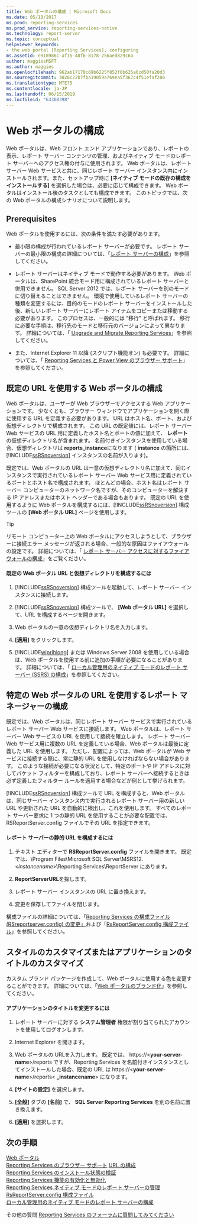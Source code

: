 ```yaml
---
title: Web ポータルの構成 | Microsoft Docs
ms.date: 05/10/2017
ms.prod: reporting-services
ms.prod_service: reporting-services-native
ms.technology: report-server
ms.topic: conceptual
helpviewer_keywords:
- the web portal [Reporting Services], configuring
ms.assetid: e918986c-af15-48f6-8178-256aed829c6a
author: maggiesMSFT
ms.author: maggies
ms.openlocfilehash: 962ab17170c69b6225f852f0b625a6cd50fa20d3
ms.sourcegitcommit: 3026c22b7fba19059a769ea5f367c4f51efaf286
ms.translationtype: MTE75
ms.contentlocale: ja-JP
ms.lasthandoff: 06/15/2019
ms.locfileid: "63308398"
---
```

# <a name="configure-the-web-portal"></a>Web ポータルの構成

Web ポータルは、Web フロント エンド アプリケーションであり、レポートの表示、レポート サーバー コンテンツの管理、およびネイティブ モードのレポート サーバーへのアクセス権の付与に使用されます。 Web ポータルは、レポート サーバー Web サービスと共に、同じレポート サーバー インスタンス内にインストールされます。また、セットアップ時に **[ネイティブ モードの既存の構成をインストールする]** を選択した場合は、必要に応じて構成できます。 Web ポータルはインストール後のタスクとしても構成できます。 このトピックでは、次の Web ポータルの構成シナリオについて説明します。

## <a name="prerequisites"></a>Prerequisites

Web ポータルを使用するには、次の条件を満たす必要があります。

- 最小限の構成が行われているレポート サーバーが必要です。 レポート サーバーの最小限の構成の詳細については、「[レポート サーバーの構成](../../reporting-services/report-server/configure-a-report-server-reporting-services-native-mode.md)」を参照してください。

- レポート サーバーはネイティブ モードで動作する必要があります。 Web ポータルは、SharePoint 統合モード用に構成されているレポート サーバーと併用できません。 SQL Server 2012 では、レポート サーバーを別のモードに切り替えることはできません。 環境で使用しているレポート サーバーの種類を変更するには、目的のモードのレポート サーバーをインストールした後、新しいレポート サーバーにレポート アイテムをコピーまたは移動する必要があります。 このプロセスは、一般的には "移行" と呼ばれます。 移行に必要な手順は、移行先のモードと移行元のバージョンによって異なります。 詳細については、「 [Upgrade and Migrate Reporting Services](../../reporting-services/install-windows/upgrade-and-migrate-reporting-services.md)」を参照してください。

- また、Internet Explorer 11 以降 (スクリプト機能オン) も必要です。 詳細については、「 [Reporting Services と Power View のブラウザー サポート](../../reporting-services/browser-support-for-reporting-services-and-power-view.md)」を参照してください。

## <a name="configure-the-web-portal-to-use-the-default-url"></a>既定の URL を使用する Web ポータルの構成

Web ポータルは、ユーザーが Web ブラウザーでアクセスする Web アプリケーションです。 少なくとも、ブラウザー ウィンドウでアプリケーションを開く際に使用する URL を定義する必要があります。 URL はホスト名、ポート、および仮想ディレクトリで構成されます。 この URL の既定値には、レポート サーバー Web サービスの URL 用に定義したホスト名とポートの値に加えて、 **レポート** の仮想ディレクトリ名が含まれます。 名前付きインスタンスを使用している場合、仮想ディレクトリは **reports_instance**になります ( **instance** の箇所には、 [!INCLUDE[ssRSnoversion](../../includes/ssrsnoversion-md.md)] インスタンスの名前が入ります)。

既定では、Web ポータルの URL は一意の仮想ディレクトリ名に加えて、同じインスタンスで実行されているレポート サーバー Web サービス用に定義されているポートとホスト名で構成されます。 ほとんどの場合、ホスト名はレポート サーバー コンピューターのネットワーク名ですが、そのコンピューターを解決する IP アドレスまたはホスト ヘッダーである場合もあります。 既定の URL を使用するように Web ポータルを構成するには、[!INCLUDE[ssRSnoversion](../../includes/ssrsnoversion-md.md)] 構成ツールの **[Web ポータル URL]** ページを使用します。

> [!TIP]
> リモート コンピューター上の Web ポータルにアクセスしようとして、ブラウザーに接続エラー メッセージが返される場合、一般的な原因はファイアウォールの設定です。 詳細については、「 [レポート サーバー アクセスに対するファイアウォールの構成](../../reporting-services/report-server/configure-a-firewall-for-report-server-access.md)」をご覧ください。

#### <a name="to-configure-the-default-the-web-portal-url-and-virtual-directory"></a>既定の Web ポータル URL と仮想ディレクトリを構成するには

1. [!INCLUDE[ssRSnoversion](../../includes/ssrsnoversion-md.md)] 構成ツールを起動して、レポート サーバー インスタンスに接続します。

2. [!INCLUDE[ssRSnoversion](../../includes/ssrsnoversion-md.md)] 構成ツールで、 **[Web ポータル URL]** を選択して、URL を構成するページを開きます。

3. Web ポータルの一意の仮想ディレクトリ名を入力します。

4. **[適用]** をクリックします。

5. [!INCLUDE[wiprlhlong](../../includes/wiprlhlong-md.md)] または Windows Server 2008 を使用している場合は、Web ポータルを使用する前に追加の手順が必要になることがあります。 詳細については、「 [ローカル管理用のネイティブ モードのレポート サーバー &#40;SSRS&#41; の構成](../../reporting-services/report-server/configure-a-native-mode-report-server-for-local-administration-ssrs.md)」を参照してください。

## <a name="configure-the-web-portal-to-use-a-specific-report-server-url"></a>特定の Web ポータルの URL を使用するレポート マネージャーの構成

既定では、Web ポータルは、同じレポート サーバー サービスで実行されているレポート サーバー Web サービスに接続します。 Web ポータルは、レポート サーバー Web サービスの URL を使用して接続を確立します。 レポート サーバー Web サービス用に複数の URL を定義している場合、Web ポータルは最後に定義した URL を使用します。 ただし、配置によっては、Web ポータルが Web サービスに接続する際に、常に静的 URL を使用しなければならない場合があります。 このような接続が必要になる状況として、特定のポートや IP アドレスに対してパケット フィルターを構成しており、レポート サーバーへ接続するときは必ず定義したフィルター ルールを適用する場合などが例として挙げられます。

[!INCLUDE[ssRSnoversion](../../includes/ssrsnoversion-md.md)] 構成ツールで URL を構成すると、Web ポータルは、同じサーバー インスタンス内で実行されるレポート サーバー用の新しい URL や更新された URL を自動的に検出し、これを使用します。 すべてのレポート サーバー要求に 1 つの静的 URL を使用することが必要な配置では、RSReportServer.config ファイルでその URL を指定できます。

#### <a name="to-configure-a-static-report-server-url"></a>レポート サーバーの静的 URL を構成するには

1. テキスト エディターで **RSReportServer.config** ファイルを開きます。 既定では、\Program Files\Microsoft SQL Server\MSRS12.\<*instancename*>\Reporting Services\ReportServer にあります。  

2. **ReportServerURL**を探します。

3. レポート サーバー インスタンスの URL に置き換えます。

4. 変更を保存してファイルを閉じます。

構成ファイルの詳細については、「[Reporting Services の構成ファイル &#40;RSreportserver.config&#41; の変更」](../../reporting-services/report-server/modify-a-reporting-services-configuration-file-rsreportserver-config.md)および「[RsReportServer.config 構成ファイル](../../reporting-services/report-server/rsreportserver-config-configuration-file.md)」を参照してください。

## <a name="customize-styles-or-application-title"></a>スタイルのカスタマイズまたはアプリケーションのタイトルのカスタマイズ

カスタム ブランド パッケージを作成して、Web ポータルに使用する色を変更することができます。 詳細については、「[Web ポータルのブランド化](../branding-the-web-portal.md)」を参照してください。

#### <a name="to-modify-application-title"></a>アプリケーションのタイトルを変更するには

1. レポート サーバーに対する **システム管理者** 権限が割り当てられたアカウントを使用してログオンします。

2. Internet Explorer を開きます。

3. Web ポータルの URLを入力します。 既定では、 https://\<**your-server-name**>/reports ですが、Reporting Services を名前付きインスタンスとしてインストールした場合、既定の URL は https://\<**your-server-name**>/reports\< **_instancename**> になります。

4. **[サイトの設定]** を選択します。

5. **[全般]** タブの **[名前]** で、 **SQL Server Reporting Services** を別の名前に置き換えます。

6. **[適用]** を選択します。

## <a name="next-steps"></a>次の手順

[Web ポータル](../../reporting-services/web-portal-ssrs-native-mode.md)  
[Reporting Services のブラウザー サポート](../../reporting-services/browser-support-for-reporting-services-and-power-view.md)
[URL の構成](../../reporting-services/install-windows/configure-a-url-ssrs-configuration-manager.md)   
[Reporting Services のインストール状態の検証](../../reporting-services/install-windows/verify-a-reporting-services-installation.md)   
[Reporting Services 機能の有効化と無効化](../../reporting-services/report-server/turn-reporting-services-features-on-or-off.md)   
[Reporting Services ネイティブ モードのレポート サーバーの管理](../../reporting-services/report-server/manage-a-reporting-services-native-mode-report-server.md)   
[RsReportServer.config 構成ファイル](../../reporting-services/report-server/rsreportserver-config-configuration-file.md)   
[ローカル管理用のネイティブ モードのレポート サーバーの構成](../../reporting-services/report-server/configure-a-native-mode-report-server-for-local-administration-ssrs.md)

 その他の質問 [Reporting Services のフォーラムに質問してみてください](https://go.microsoft.com/fwlink/?LinkId=620231)
